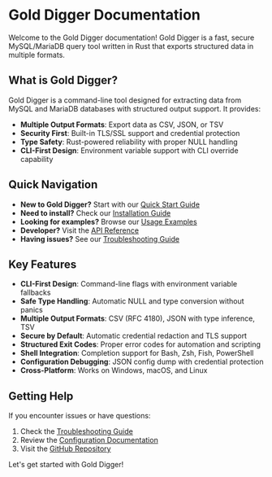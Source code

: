 # Gold Digger Documentation

Welcome to the Gold Digger documentation! Gold Digger is a fast, secure MySQL/MariaDB query tool written in Rust that exports structured data in multiple formats.

## What is Gold Digger?

Gold Digger is a command-line tool designed for extracting data from MySQL and MariaDB databases with structured output support. It provides:

- **Multiple Output Formats**: Export data as CSV, JSON, or TSV
- **Security First**: Built-in TLS/SSL support and credential protection
- **Type Safety**: Rust-powered reliability with proper NULL handling
- **CLI-First Design**: Environment variable support with CLI override capability

## Quick Navigation

- **New to Gold Digger?** Start with our [Quick Start Guide](usage/quick-start.md)
- **Need to install?** Check our [Installation Guide](installation/README.md)
- **Looking for examples?** Browse our [Usage Examples](usage/examples.md)
- **Developer?** Visit the [API Reference](development/api-reference.md)
- **Having issues?** See our [Troubleshooting Guide](troubleshooting/README.md)

## Key Features

- **CLI-First Design**: Command-line flags with environment variable fallbacks
- **Safe Type Handling**: Automatic NULL and type conversion without panics
- **Multiple Output Formats**: CSV (RFC 4180), JSON with type inference, TSV
- **Secure by Default**: Automatic credential redaction and TLS support
- **Structured Exit Codes**: Proper error codes for automation and scripting
- **Shell Integration**: Completion support for Bash, Zsh, Fish, PowerShell
- **Configuration Debugging**: JSON config dump with credential protection
- **Cross-Platform**: Works on Windows, macOS, and Linux

## Getting Help

If you encounter issues or have questions:

1. Check the [Troubleshooting Guide](troubleshooting/README.md)
2. Review the [Configuration Documentation](usage/configuration.md)
3. Visit the [GitHub Repository](https://github.com/UncleSp1d3r/gold_digger)

Let's get started with Gold Digger!
